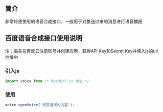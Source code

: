 ## 简介
非常轻便使用的语音合成接口，一般用于对推送过来的消息进行语音播报

## 百度语音合成接口使用说明
注：需先在百度云注册账号并创建应用，获得API Key和Secret Key并填入js的url地址中
### 引入js

```javascript
import voice from /* baiduYY.js 地址 */
```

### 使用

```javascript
voice.openVoice('想要播报的内容');
```


